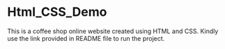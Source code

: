# Html_CSS_Demo
This is a coffee shop online website created using HTML and CSS. Kindly use the link provided in README file to run the project.

